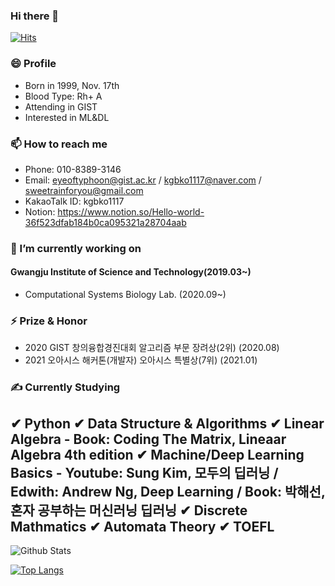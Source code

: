 ### Hi there 👋
[![Hits](https://hits.seeyoufarm.com/api/count/incr/badge.svg?url=https%3A%2F%2Fgithub.com%2FKangbeenKo&count_bg=%23C5CDFF&title_bg=%236DF560&icon=&icon_color=%23FFFFFF&title=hits&edge_flat=false)](https://hits.seeyoufarm.com)
### 😄 Profile
- Born in 1999, Nov. 17th
- Blood Type: Rh+ A 
- Attending in GIST 
- Interested in ML&DL


### 📫 How to reach me
- Phone: 010-8389-3146
- Email: eyeoftyphoon@gist.ac.kr / kgbko1117@naver.com / sweetrainforyou@gmail.com
- KakaoTalk ID: kgbko1117
- Notion: https://www.notion.so/Hello-world-36f523dfab184b0ca095321a28704aab


### 🔭 I’m currently working on
#### Gwangju Institute of Science and Technology(2019.03~)
- Computational Systems Biology Lab. (2020.09~)


### ⚡ Prize & Honor
- 2020 GIST 창의융합경진대회 알고리즘 부문 장려상(2위) (2020.08)
- 2021 오아시스 해커톤(개발자) 오아시스 특별상(7위) (2021.01)


### ✍ Currently Studying
✔ **Python**
✔ **Data Structure & Algorithms**
✔ **Linear Algebra** - Book: Coding The Matrix, Lineaar Algebra 4th edition
✔ **Machine/Deep Learning Basics** - Youtube: Sung Kim, 모두의 딥러닝 / Edwith: Andrew Ng, Deep Learning / Book: 박해선, 혼자 공부하는 머신러닝 딥러닝
✔ **Discrete Mathmatics** 
✔ **Automata Theory**
✔ **TOEFL**
----
<!--
**KangbeenKo/KangbeenKo** is a ✨ _special_ ✨ repository because its `README.md` (this file) appears on your GitHub profile.
Here are some ideas to get you started:

- 🔭 I’m currently working on ...
- 🌱 I’m currently learning ...
- 👯 I’m looking to collaborate on ...
- 🤔 I’m looking for help with ...
- 💬 Ask me about ...
- 📫 How to reach me: ...
- 😄 Pronouns: ...
- ⚡ Fun fact: ...
-->
![Github Stats](https://github-readme-stats.vercel.app/api?username=KangbeenKo&show_icons=true&theme=onedark)


[![Top Langs](https://github-readme-stats.vercel.app/api/top-langs/?username=KangbeenKo&&exclude_repo=Hanbit-HonGong-ML-DL&hide=html&layout=compact)](https://github.com/KangbeenKo/github-readme-stats)
